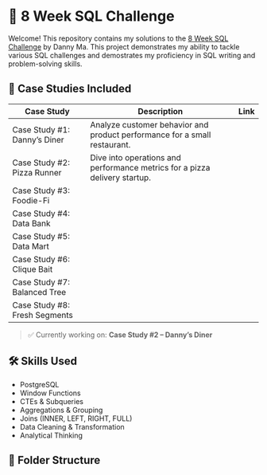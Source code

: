 # 🍜 8 Week SQL Challenge

Welcome! This repository contains my solutions to the [8 Week SQL Challenge](https://8weeksqlchallenge.com/) by Danny Ma. This project demonstrates my ability to tackle various SQL challenges and demostrates my proficiency in SQL writing and problem-solving skills.

## 📁 Case Studies Included

| Case Study | Description | Link |
|------------|-------------|-------------|
|Case Study #1: Danny’s Diner | Analyze customer behavior and product performance for a small restaurant. ||
|Case Study #2: Pizza Runner | Dive into operations and performance metrics for a pizza delivery startup. ||
|Case Study #3: Foodie-Fi |||
|Case Study #4: Data Bank |||
|Case Study #5: Data Mart |||
|Case Study #6: Clique Bait |||
|Case Study #7: Balanced Tree |||
|Case Study #8: Fresh Segments |||

> ✅ Currently working on: **Case Study #2 – Danny’s Diner**

## 🛠️ Skills Used

- PostgreSQL
- Window Functions
- CTEs & Subqueries
- Aggregations & Grouping
- Joins (INNER, LEFT, RIGHT, FULL)
- Data Cleaning & Transformation
- Analytical Thinking

## 📂 Folder Structure

